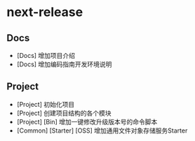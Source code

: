 # next-release

[//]: # (说明：)

[//]: # (1. Bug/Improve/Feature/Docs只记录面向用户的变化；)

[//]: # (2. Project记录面向开发者的重要变化，发布release时不展示该部分内容。)


[//]: # (## Bug fix)


[//]: # (## Improve)


[//]: # (## Feature)


## Docs 

- [Docs] 增加项目介绍
- [Docs] 增加编码指南开发环境说明

## Project

- [Project] 初始化项目
- [Project] 创建项目结构的各个模块
- [Project] [Bin] 增加一键修改升级版本号的命令脚本
- [Common] [Starter] [OSS] 增加通用文件对象存储服务Starter